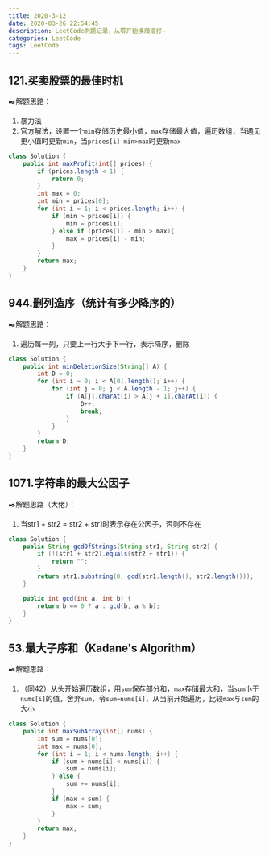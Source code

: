 ```yaml
---
title: 2020-3-12
date: 2020-03-26 22:54:45
description: LeetCode刷题记录，从零开始摸爬滚打~
categories: LeetCode
tags: LeetCode
---
```


## 121.买卖股票的最佳时机

:black_nib:解题思路：

1. 暴力法
2. 官方解法，设置一个`min`存储历史最小值，`max`存储最大值，遍历数组，当遇见更小值时更新`min`，当`prices[i]-min>max`时更新`max`

<!--more-->

```java
class Solution {
    public int maxProfit(int[] prices) {
		if (prices.length < 1) {
			return 0;
		}
		int max = 0;
		int min = prices[0];
		for (int i = 1; i < prices.length; i++) {
			if (min > prices[i]) {
				min = prices[i];
			} else if (prices[i] - min > max){
				max = prices[i] - min;
			}
		}
		return max;
    }
}
```

## 944.删列造序（统计有多少降序的）

:black_nib:解题思路：

1. 遍历每一列，只要上一行大于下一行，表示降序，删除

```java
class Solution {
    public int minDeletionSize(String[] A) {
		int D = 0;
		for (int i = 0; i < A[0].length(); i++) {
			for (int j = 0; j < A.length - 1; j++) {
				if (A[j].charAt(i) > A[j + 1].charAt(i)) {
					D++;
					break;
				}
			}
		}
		return D;
    }
}
```

## 1071.字符串的最大公因子

:black_nib:解题思路（大佬）：

1. 当str1 + str2 = str2 + str1时表示存在公因子，否则不存在

```java
class Solution {
	public String gcdOfStrings(String str1, String str2) {
		if (!(str1 + str2).equals(str2 + str1)) {
			return "";
		}
		return str1.substring(0, gcd(str1.length(), str2.length()));
	}

	public int gcd(int a, int b) {
		return b == 0 ? a : gcd(b, a % b);
	}
}
```

## 53.最大子序和（Kadane's Algorithm）

:black_nib:解题思路：

1. （同42）从头开始遍历数组，用`sum`保存部分和，`max`存储最大和，当`sum`小于`nums[i]`的值，舍弃`sum`，令`sum=nums[i]`，从当前开始遍历，比较`max`与`sum`的大小

```java
class Solution {
	public int maxSubArray(int[] nums) {
		int sum = nums[0];
		int max = nums[0];
		for (int i = 1; i < nums.length; i++) {
			if (sum + nums[i] < nums[i]) {
				sum = nums[i];
			} else {
				sum += nums[i];
			}
			if (max < sum) {
				max = sum;
			}
		}
		return max;
	}
}
```